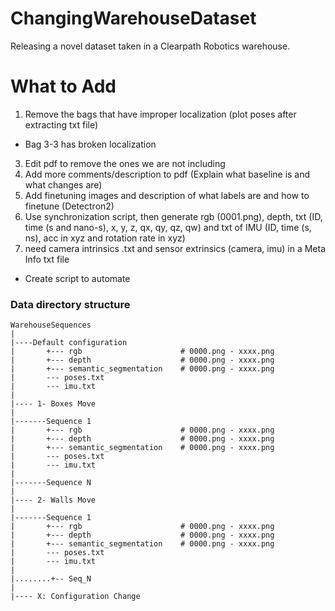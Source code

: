 # ChangingWarehouseDataset
Releasing a novel dataset taken in a Clearpath Robotics warehouse.

# What to Add
1) Remove the bags that have improper localization (plot poses after extracting txt file)
- Bag 3-3 has broken localization
3) Edit pdf to remove the ones we are not including
4) Add more comments/description to pdf (Explain what baseline is and what changes are)
5) Add finetuning images and description of what labels are and how to finetune (Detectron2)
6) Use synchronization script, then generate rgb (0001.png), depth, txt (ID, time (s and nano-s), x, y, z, qx, qy, qz, qw) and txt of IMU (ID, time (s, ns), acc in xyz and rotation rate in xyz)
7) need camera intrinsics .txt and sensor extrinsics (camera, imu) in a Meta Info txt file


- Create script to automate


### Data directory structure
```
WarehouseSequences
|
|----Default configuration
|       +--- rgb                      # 0000.png - xxxx.png      
|       +--- depth                    # 0000.png - xxxx.png
|       +--- semantic_segmentation    # 0000.png - xxxx.png     
|       --- poses.txt 
|       --- imu.txt 
|
|---- 1- Boxes Move  
|
|-------Sequence 1
|       +--- rgb                      # 0000.png - xxxx.png      
|       +--- depth                    # 0000.png - xxxx.png
|       +--- semantic_segmentation    # 0000.png - xxxx.png     
|       --- poses.txt 
|       --- imu.txt 
|
|-------Sequence N
|
|---- 2- Walls Move
|
|-------Sequence 1
|       +--- rgb                      # 0000.png - xxxx.png      
|       +--- depth                    # 0000.png - xxxx.png
|       +--- semantic_segmentation    # 0000.png - xxxx.png     
|       --- poses.txt 
|       --- imu.txt 
|
|........+-- Seq_N
|
|---- X: Configuration Change
